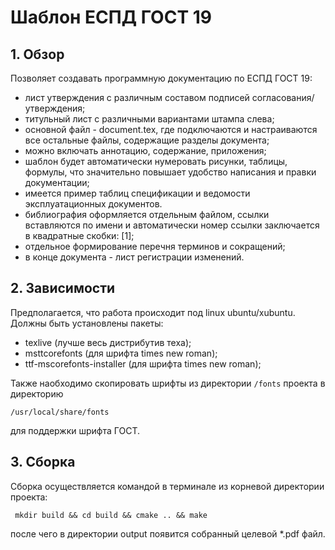 # Шаблон ЕСПД ГОСТ 19 #

## 1. Обзор ##

Позволяет создавать программную документацию по ЕСПД ГОСТ 19:
* лист утверждения с различным составом подписей согласования/утверждения;
* титульный лист с различными вариантами штампа слева;
* основной файл - document.tex, где подключаются и настраиваются все остальные файлы, содержащие разделы документа;
* можно включать аннотацию, содержание, приложения;
* шаблон будет автоматически нумеровать рисунки, таблицы, формулы, что значительно повышает удобство написания и правки документации;
* имеется пример таблиц спецификации и ведомости эксплуатационных документов.
* библиография оформляется отдельным файлом, ссылки вставляются по имени и автоматически номер ссылки заключается в квадратные скобки: [1];
* отдельное формирование перечня терминов и сокращений;
* в конце документа - лист регистрации изменений.

## 2. Зависимости ##

Предполагается, что работа происходит под linux ubuntu/xubuntu.
Должны быть установлены пакеты:
* texlive (лучше весь дистрибутив теха);
* msttcorefonts (для шрифта times new roman);
* ttf-mscorefonts-installer (для шрифта times new roman);

Также наобходимо скопировать шрифты из директории `/fonts` проекта в директорию
```
/usr/local/share/fonts
``` 
для поддержки шрифта ГОСТ.

## 3. Сборка ##

Сборка осуществляется командой в терминале из корневой директории проекта:
```
 mkdir build && cd build && cmake .. && make
```
после чего в директории output появится собранный целевой *.pdf файл.


